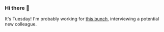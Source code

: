### Hi there :wave:

It's Tuesday! I'm probably working for [this bunch](https://github.com/kohofinancial), interviewing a potential new colleague.
